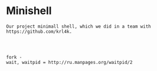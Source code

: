 # Minishell
    Our project minimall shell, which we did in a team with https://github.com/krl4k.
    
    
    
    
    fork - 
    wait, waitpid = http://ru.manpages.org/waitpid/2
    
    